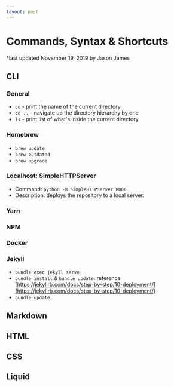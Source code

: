 ```yaml
---
layout: post
---
```


# Commands, Syntax & Shortcuts

*last updated November 19, 2019 by Jason James

## CLI

### General

- `cd` - print the name of the current directory
- `cd ..` - navigate up the directory hierarchy by one
- `ls` - print list of what's inside the current directory

### Homebrew

- `brew update`
- `brew outdated`
- `brew upgrade`

### Localhost: SimpleHTTPServer

- Command: `python -m SimpleHTTPServer 8000`
- Description: deploys the repository to a local server.  

### Yarn

### NPM

### Docker

### Jekyll

- `bundle exec jekyll serve`
- `bundle install` & `bundle update`.  reference [https://jekyllrb.com/docs/step-by-step/10-deployment/](https://jekyllrb.com/docs/step-by-step/10-deployment/)
- `bundle update`

## Markdown

## HTML

## CSS

## Liquid
